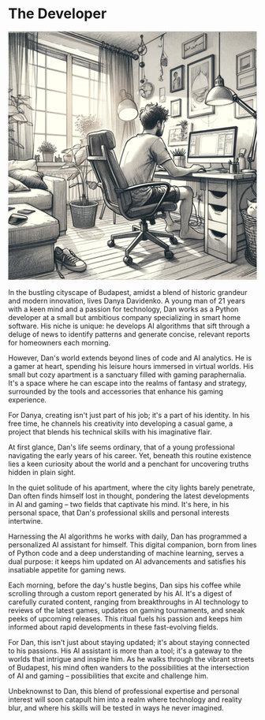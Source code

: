 # The Developer

![Danya Davidenko](./images/01.developer.png "The Developer")

In the bustling cityscape of Budapest, amidst a blend of historic grandeur and modern innovation, lives Danya Davidenko. A young man of 21 years with a keen mind and a passion for technology, Dan works as a Python developer at a small but ambitious company specializing in smart home software. His niche is unique: he develops AI algorithms that sift through a deluge of news to identify patterns and generate concise, relevant reports for homeowners each morning.

However, Dan's world extends beyond lines of code and AI analytics. He is a gamer at heart, spending his leisure hours immersed in virtual worlds. His small but cozy apartment is a sanctuary filled with gaming paraphernalia. It's a space where he can escape into the realms of fantasy and strategy, surrounded by the tools and accessories that enhance his gaming experience.

For Danya, creating isn't just part of his job; it's a part of his identity. In his free time, he channels his creativity into developing a casual game, a project that blends his technical skills with his imaginative flair.

At first glance, Dan's life seems ordinary, that of a young professional navigating the early years of his career. Yet, beneath this routine existence lies a keen curiosity about the world and a penchant for uncovering truths hidden in plain sight.

In the quiet solitude of his apartment, where the city lights barely penetrate, Dan often finds himself lost in thought, pondering the latest developments in AI and gaming – two fields that captivate his mind. It's here, in his personal space, that Dan's professional skills and personal interests intertwine.

Harnessing the AI algorithms he works with daily, Dan has programmed a personalized AI assistant for himself. This digital companion, born from lines of Python code and a deep understanding of machine learning, serves a dual purpose: it keeps him updated on AI advancements and satisfies his insatiable appetite for gaming news.

Each morning, before the day's hustle begins, Dan sips his coffee while scrolling through a custom report generated by his AI. It's a digest of carefully curated content, ranging from breakthroughs in AI technology to reviews of the latest games, updates on gaming tournaments, and sneak peeks of upcoming releases. This ritual fuels his passion and keeps him informed about rapid developments in these fast-evolving fields.

For Dan, this isn't just about staying updated; it's about staying connected to his passions. His AI assistant is more than a tool; it's a gateway to the worlds that intrigue and inspire him. As he walks through the vibrant streets of Budapest, his mind often wanders to the possibilities at the intersection of AI and gaming – possibilities that excite and challenge him.

Unbeknownst to Dan, this blend of professional expertise and personal interest will soon catapult him into a realm where technology and reality blur, and where his skills will be tested in ways he never imagined.
